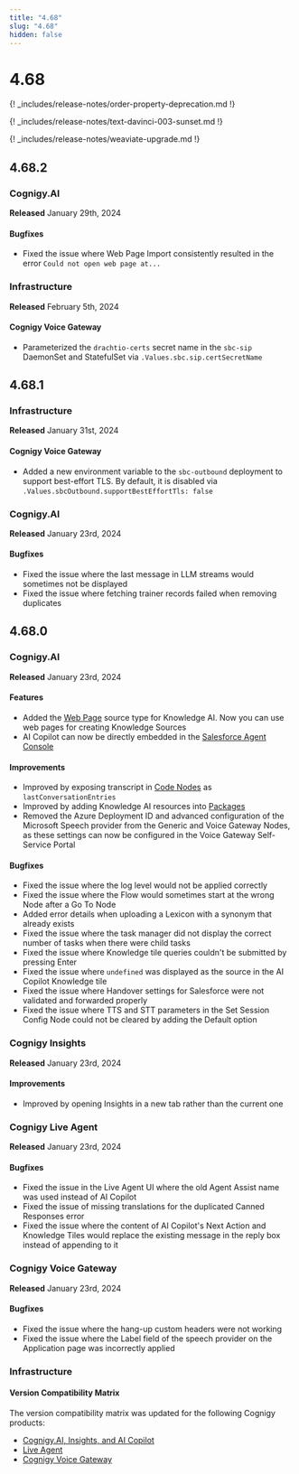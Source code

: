 ```yaml
---
title: "4.68"
slug: "4.68"
hidden: false
---
```


# 4.68

{! _includes/release-notes/order-property-deprecation.md !}

{! _includes/release-notes/text-davinci-003-sunset.md !}

{! _includes/release-notes/weaviate-upgrade.md !}

## 4.68.2

### Cognigy.AI

**Released** January 29th, 2024

#### Bugfixes

- Fixed the issue where Web Page Import consistently resulted in the error `Could not open web page at...`

### Infrastructure

**Released** February 5th, 2024

#### Cognigy Voice Gateway

- Parameterized the `drachtio-certs` secret name in the `sbc-sip` DaemonSet and StatefulSet via `.Values.sbc.sip.certSecretName`

## 4.68.1

### Infrastructure

**Released** January 31st, 2024

#### Cognigy Voice Gateway

- Added a new environment variable to the `sbc-outbound` deployment to support best-effort TLS. By default, it is disabled via `.Values.sbcOutbound.supportBestEffortTls: false`

### Cognigy.AI

**Released** January 23rd, 2024

#### Bugfixes

- Fixed the issue where the last message in LLM streams would sometimes not be displayed
- Fixed the issue where fetching trainer records failed when removing duplicates

## 4.68.0

### Cognigy.AI

**Released** January 23rd, 2024

#### Features

- Added the [Web Page](../ai/knowledge-ai/web-page.md) source type for Knowledge AI. Now you can use web pages for creating Knowledge Sources
- AI Copilot can now be directly embedded in the [Salesforce Agent Console](https://github.com/Cognigy/salesforce-integrations)

#### Improvements

- Improved by exposing transcript in [Code Nodes](../ai/nodes/basic/code/overview.md) as `lastConversationEntries`
- Improved by adding Knowledge AI resources into [Packages](../ai/resources/manage/packages.md)
- Removed the Azure Deployment ID and advanced configuration of the Microsoft Speech provider from the Generic and Voice Gateway Nodes, as these settings can now be configured in the Voice Gateway Self-Service Portal

#### Bugfixes

- Fixed the issue where the log level would not be applied correctly
- Fixed the issue where the Flow would sometimes start at the wrong Node after a Go To Node
- Added error details when uploading a Lexicon with a synonym that already exists
- Fixed the issue where the task manager did not display the correct number of tasks when there were child tasks
- Fixed the issue where Knowledge tile queries couldn't be submitted by pressing Enter
- Fixed the issue where `undefined` was displayed as the source in the AI Copilot Knowledge tile
- Fixed the issue where Handover settings for Salesforce were not validated and forwarded properly
- Fixed the issue where TTS and STT parameters in the Set Session Config Node could not be cleared by adding the Default option

### Cognigy Insights

**Released** January 23rd, 2024

#### Improvements

- Improved by opening Insights in a new tab rather than the current one

### Cognigy Live Agent

**Released** January 23rd, 2024

#### Bugfixes

- Fixed the issue in the Live Agent UI where the old Agent Assist name was used instead of AI Copilot
- Fixed the issue of missing translations for the duplicated Canned Responses error
- Fixed the issue where the content of AI Copilot's Next Action and Knowledge Tiles would replace the existing message in the reply box instead of appending to it

### Cognigy Voice Gateway

**Released** January 23rd, 2024

#### Bugfixes

- Fixed the issue where the hang-up custom headers were not working
- Fixed the issue where the Label field of the speech provider on the Application page was incorrectly applied

### Infrastructure

#### Version Compatibility Matrix

The version compatibility matrix was updated for the following Cognigy products:

- [Cognigy.AI, Insights, and AI Copilot](../ai/installation/version-compatibility-matrix.md)
- [Live Agent](../live-agent/installation/deployment/version-compatibility-matrix.md)
- [Cognigy Voice Gateway](../voicegateway/installation/version-compatibility-matrix.md)